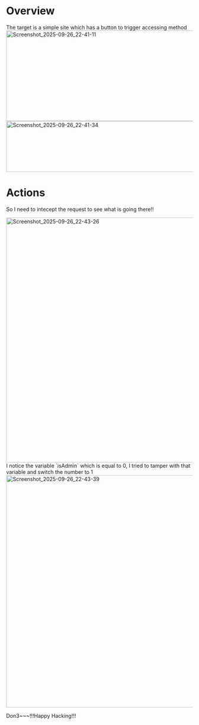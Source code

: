 # Overview
The target is a simple site which has a button to trigger accessing method
<img width="551" height="244" alt="Screenshot_2025-09-26_22-41-11" src="https://github.com/user-attachments/assets/e88a5a45-e58c-4a5f-b558-6c7e05ed4717" />
<img width="603" height="137" alt="Screenshot_2025-09-26_22-41-34" src="https://github.com/user-attachments/assets/b9f5a21e-a4ba-4d14-a0ed-6758b4658b87" />

# Actions
So I need to intecept the request to see what is going there!!

<img width="1231" height="660" alt="Screenshot_2025-09-26_22-43-26" src="https://github.com/user-attachments/assets/1c50957b-79d0-44a4-a7dd-31b0130f5ee2" />
I notice the variable `isAdmin` which is equal to 0, I tried to tamper with that variable and switch the number to 1
<img width="1225" height="626" alt="Screenshot_2025-09-26_22-43-39" src="https://github.com/user-attachments/assets/78783098-cc41-4b47-9be2-0f5cefde7007" />

Don3~~~!!!Happy Hacking!!! 
